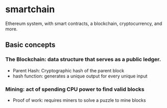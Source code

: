 # smartchain
Ethereum system, with smart contracts, a blockchain, cryptocurrency, and more.

## Basic concepts

### The Blockchain: data structure that serves as a public ledger.
- Parent Hash:
Cryptographic hash of the parent block
- hash function:
generates a unique output for every unique input

### Mining: act of spending CPU power to find valid blocks
- Proof of work:
requires miners to solve a puzzle to mine blocks